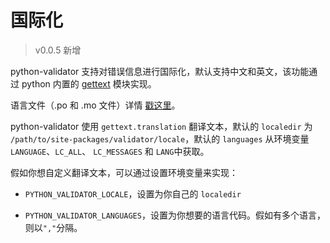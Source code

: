 # 国际化

> v0.0.5 新增

python-validator 支持对错误信息进行国际化，默认支持中文和英文，该功能通过 python 内置的 [gettext](https://docs.python.org/3/library/gettext.html#gettext.NullTranslations) 模块实现。

语言文件（.po 和 .mo 文件）详情 [戳这里](https://github.com/ausaki/python-validator/tree/master/validator/locale)。


python-validator 使用 `gettext.translation` 翻译文本，默认的 `localedir` 为 `/path/to/site-packages/validator/locale`，默认的 `languages` 从环境变量 `LANGUAGE`、`LC_ALL`、 `LC_MESSAGES` 和 `LANG`中获取。

假如你想自定义翻译文本，可以通过设置环境变量来实现：

- `PYTHON_VALIDATOR_LOCALE`，设置为你自己的 `localedir`

- `PYTHON_VALIDATOR_LANGUAGES`，设置为你想要的语言代码。假如有多个语言，则以`","`分隔。


